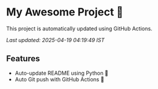 # My Awesome Project 🚀

This project is automatically updated using GitHub Actions.

_Last updated: 2025-04-19 04:19:49 IST_

## Features
- Auto-update README using Python 🐍
- Auto Git push with GitHub Actions 🤖
